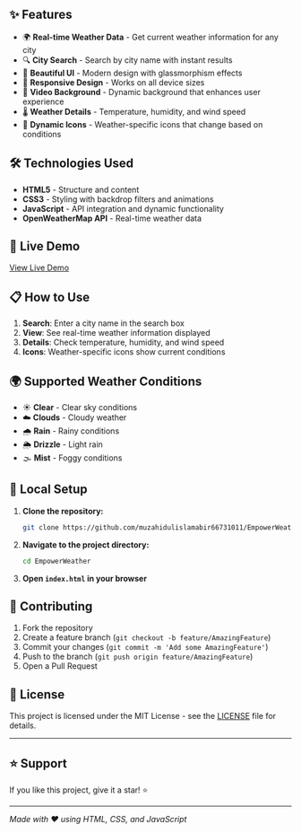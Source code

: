 ## ✨ Features

- 🌍 **Real-time Weather Data** - Get current weather information for any city
- 🔍 **City Search** - Search by city name with instant results
- 🎨 **Beautiful UI** - Modern design with glassmorphism effects
- 📱 **Responsive Design** - Works on all device sizes
- 🎥 **Video Background** - Dynamic background that enhances user experience
- 🌡️ **Weather Details** - Temperature, humidity, and wind speed
- 🌈 **Dynamic Icons** - Weather-specific icons that change based on conditions

## 🛠️ Technologies Used

- **HTML5** - Structure and content
- **CSS3** - Styling with backdrop filters and animations
- **JavaScript** - API integration and dynamic functionality
- **OpenWeatherMap API** - Real-time weather data

## 🚀 Live Demo

[View Live Demo](https://muzahidulislamabir66731011.github.io/EmpowerWeather/)

## 📋 How to Use

1. **Search**: Enter a city name in the search box
2. **View**: See real-time weather information displayed
3. **Details**: Check temperature, humidity, and wind speed
4. **Icons**: Weather-specific icons show current conditions

## 🌍 Supported Weather Conditions

- ☀️ **Clear** - Clear sky conditions
- ☁️ **Clouds** - Cloudy weather
- 🌧️ **Rain** - Rainy conditions
- 🌦️ **Drizzle** - Light rain
- 🌫️ **Mist** - Foggy conditions

## 🔧 Local Setup

1. **Clone the repository:**
   ```bash
   git clone https://github.com/muzahidulislamabir66731011/EmpowerWeather.git
   ```

2. **Navigate to the project directory:**
   ```bash
   cd EmpowerWeather
   ```

3. **Open `index.html` in your browser**

## 🤝 Contributing

1. Fork the repository
2. Create a feature branch (`git checkout -b feature/AmazingFeature`)
3. Commit your changes (`git commit -m 'Add some AmazingFeature'`)
4. Push to the branch (`git push origin feature/AmazingFeature`)
5. Open a Pull Request

## 📄 License

This project is licensed under the MIT License - see the [LICENSE](LICENSE) file for details.

---

## ⭐ Support

If you like this project, give it a star! ⭐

---

*Made with ❤️ using HTML, CSS, and JavaScript*
